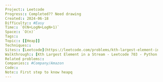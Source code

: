 ```yaml
---
Project:: Leetcode
Progress:: Completed?? Need drawing
Created:: 2024-06-18
Difficulty:: #Easy 
Time:: `O(N+LogN+LogN+1)`
Space:: `O(n)`
Tags:: 
Topic:: [[Heap]]
Techniques:: 
Sites:: [Leetcode](https://leetcode.com/problems/kth-largest-element-in-a-stream/description/)
Walkthrough:: [Kth Largest Element in a Stream - Leetcode 703 - Python - YouTube](https://www.youtube.com/watch?v=hOjcdrqMoQ8)
Related problems:: 
Companies:: #Company/Amazon
Code:: 
Note:: First step to know heapq
---
```

